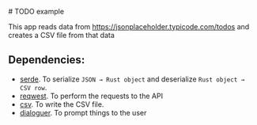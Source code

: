# TODO example

This app reads data from https://jsonplaceholder.typicode.com/todos and creates a CSV file from that data

## Dependencies:

- [serde](https://crates.io/crates/serde). To serialize `JSON → Rust object` and deserialize `Rust object → CSV row`.
- [reqwest](https://crates.io/crates/reqwest). To perform the requests to the API
- [csv](https://crates.io/crates/csv). To write the CSV file.
- [dialoguer](https://crates.io/crates/dialoguer). To prompt things to the user
